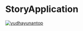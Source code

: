 # StoryApplication
[![yudhayunantop](https://circleci.com/gh/yudhayunantop/StoryApplication.svg?style=svg)](https://circleci.com/gh/yudhayunantop/StoryApplication)
